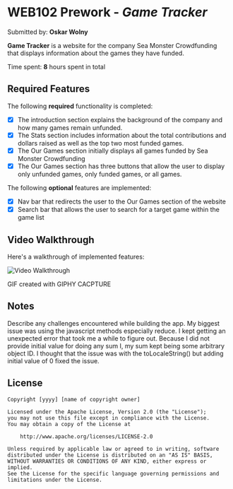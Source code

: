 # WEB102 Prework - *Game Tracker*

Submitted by: **Oskar Wolny**

**Game Tracker** is a website for the company Sea Monster Crowdfunding that displays information about the games they have funded.

Time spent: **8** hours spent in total

## Required Features

The following **required** functionality is completed:

* [X] The introduction section explains the background of the company and how many games remain unfunded.
* [X] The Stats section includes information about the total contributions and dollars raised as well as the top two most funded games.
* [X] The Our Games section initially displays all games funded by Sea Monster Crowdfunding
* [X] The Our Games section has three buttons that allow the user to display only unfunded games, only funded games, or all games.

The following **optional** features are implemented:

* [X] Nav bar that redirects the user to the Our Games section of the website
* [X] Search bar that allows the user to search for a target game within the game list

## Video Walkthrough

Here's a walkthrough of implemented features:

<img src='https://i.imgur.com/GRkQQ4A.gif' title='Video Walkthrough' width='' alt='Video Walkthrough' />

<!-- Replace this with whatever GIF tool you used! -->
GIF created with GIPHY CACPTURE  
<!-- Recommended tools:
[Kap](https://getkap.co/) for macOS
[ScreenToGif](https://www.screentogif.com/) for Windows
[peek](https://github.com/phw/peek) for Linux. -->

## Notes

Describe any challenges encountered while building the app.
My biggest issue was using the javascript methods especially reduce. I kept getting an unexpected error that took me a while to figure out.
Because I did not provide initial value for doing any sum I, my sum kept being some arbitrary object ID. I thought that the issue was with the toLocaleString()
but adding initial value of 0 fixed the issue.

## License

    Copyright [yyyy] [name of copyright owner]

    Licensed under the Apache License, Version 2.0 (the "License");
    you may not use this file except in compliance with the License.
    You may obtain a copy of the License at

        http://www.apache.org/licenses/LICENSE-2.0

    Unless required by applicable law or agreed to in writing, software
    distributed under the License is distributed on an "AS IS" BASIS,
    WITHOUT WARRANTIES OR CONDITIONS OF ANY KIND, either express or implied.
    See the License for the specific language governing permissions and
    limitations under the License.
